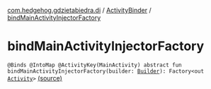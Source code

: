 [com.hedgehog.gdzietabiedra.di](../index.md) / [ActivityBinder](index.md) / [bindMainActivityInjectorFactory](./bind-main-activity-injector-factory.md)

# bindMainActivityInjectorFactory

`@Binds @IntoMap @ActivityKey(MainActivity) abstract fun bindMainActivityInjectorFactory(builder: `[`Builder`](../../com.hedgehog.gdzietabiedra.di.components/-main-activity-component/-builder/index.md)`): Factory<out `[`Activity`](https://developer.android.com/reference/android/app/Activity.html)`>` [(source)](https://github.com/asvid/GdzieTaBiedra/tree/master/app/src/main/java/com/hedgehog/gdzietabiedra/di/ActivityBinder.kt#L19)